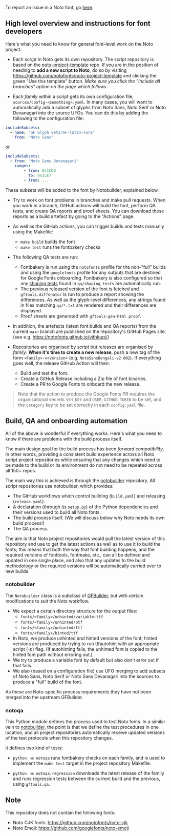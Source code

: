 
To report an issue in a Noto font, go [here](http://notofonts.github.io/reporter.html).

## High level overview and instructions for font developers

Here's what you need to know for general font-level work on the Noto project:

* Each *script* in Noto gets its own repository. The script repository is based on the [noto-project-template](https://github.com/notofonts/noto-project-template) repo. If you are in the position of needing to **add a new script to Noto**, do so by visiting https://github.com/notofonts/noto-project-template and clicking the green "Use this template" button. *Make sure you click the "Include all branches" option on the page which follows.*

* Each *family* within a script gets its own configuration file, `sources/config-<something>.yaml`. In many cases, you will want to automatically add a subset of glyphs from Noto Sans, Noto Serif or Noto Devanagari into the source UFOs. You can do this by adding the following to the configuration file:

```yaml
includeSubsets:
  - name: "GF Glyph Sets/GF-latin-core"
    from: "Noto Sans"
```

or

```yaml
includeSubsets:
  - from: "Noto Sans Devanagari"
    ranges:
        - from: 0x1CD0
          to: 0x1CE7
        - from: ...
```

These subsets will be added to the font by Notobuilder, explained below.

* Try to work on font problems in branches and make pull requests. When you work in a branch, GitHub actions will build the font, perform QA tests, and create QA reports and proof sheets. You can download these reports as a build artefact by going to the "Actions" page.

* As well as the GitHub actions, you can trigger builds and tests manually using the Makefile:
    - `make build` builds the font
    - `make test` runs the fontbakery checks

* The following QA tests are run: 
    * Fontbakery is run using the `notofonts` profile for the non-"full" builds and using the `googlefonts` profile for any outputs that are destined for Google Fonts onboarding. Fontbakery is also configured so that any [shaping tests](https://simoncozens.github.io/tdd-for-otl/) found in `qa/shaping_tests` are automatically run.
    * The previous released version of the font is fetched and `gftools.diffenator` is run to produce a report showing the differences. As well as the glyph-level differences, any strings found in files matching `qa/*.txt` are rendered and their differences are displayed.
    * Proof sheets are generated with `gftools-gen-html proof`.

* In addition, the artefacts (latest font builds and QA reports) from the current `main` branch are published on the repository's GitHub Pages site. (see e.g. https://notofonts.github.io/vithkuqi/)

* Repositories are organised by *script* but releases are organised by *family*. **When it's time to create a new release**, push a new tag of the form `<Family>-v<Version>` (e.g. `NotoSansBengali-v2.002`). If everything goes well, the release GitHub Action will then:
    * Build and test the font.
    * Create a GitHub Release including a Zip file of font binaries.
    * Create a PR to Google Fonts to onboard the new release.

> Note that the action to produce the Google Fonts PR requires the organisational secrets `SSH_KEY` and `USER_GITHUB_TOKEN` to be set, and the `category` key to be set correctly in each `config.yaml` file.

## Build, QA and onboarding automation

All of the above is wonderful if everything works. Here's what you need to know if there are problems with the build process itself.

The main design goal for the build process has been *forward compatibility*. In other words, providing a consistent build experience across all Noto script project repositories while ensuring that any changes which need to be made to the build or its environment do not need to be repeated across all 150+ repos.

The main way this is achieved is through the [notobuilder](https://github.com/notofonts/notobuilder) repository. All script repositories use notobuilder, which provides:

* The GitHub workflows which control building (`build.yaml`) and releasing (`release.yaml`).
* A declaration (through its `setup.py`) of the Python dependencies and their versions used to build all Noto fonts.
* The build process itself. (We will discuss below why Noto needs its own bulid process!)
* The QA process.

The aim is that Noto project repositories would pull the latest version of this
repository and use to get the latest actions as well as to use it to build the fonts; this means that both the way that font building happens, and the required versions of fonttools, fontmake, etc., can all be defined and updated in one single place, and also that any updates to the build methodology or the required versions will be automatically carried over to new builds.

### notobuilder

The `Notobuilder` class is a subclass of [GFBuilder](https://github.com/googlefonts/gftools),
but with certain modifications to suit the Noto workflow. 

* We expect a certain directory structure for the output files:
    - `fonts/<family>/unhinted/variable-ttf`
    - `fonts/<family>/unhinted/otf`
    - `fonts/<family>/unhinted/ttf`
    - `fonts/<family>/hinted/ttf`
* In Noto, we produce unhinted and hinted versions of the font; hinted versions
are produced by trying to run ttfautohint with an appropriate script (`-D`) flag. (If autohinting fails, the unhinted font is copied to the hinted font path without erroring out.)
* We try to produce a variable font by default but also don't error out if that fails.
* We also (based on a configuration file) use UFO merging to add subsets of Noto Sans, Noto Serif or Noto Sans Devanagari into the sources to produce a "full" build of the font.

As these are Noto-specific process requirements they have not been merged into the upstream GFBuilder.

### notoqa

This Python module defines the process used to test Noto fonts. In a similar vein to [notobuilder](https://github.com/notofonts/notobuilder/), the point is that we define the test procedures in one location, and all project repositories automatically receive updated versions of the test protocols when this repository changes.

It defines two kind of tests:

* `python -m notoqa` runs fontbakery checks on each family, and is used to implement the `make test` target in the project repository Makefile.

* `python -m notoqa.regression` downloads the latest release of the family and runs regression tests between the current build and the previous, using `gftools.qa`.

## Note
This repository does not contain the following fonts:

* Noto CJK fonts: https://github.com/notofonts/noto-cjk
* Noto Emoji: https://github.com/googlefonts/noto-emoji
